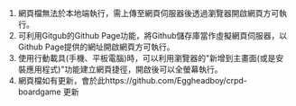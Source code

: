 1. 網頁檔無法於本地端執行，需上傳至網頁伺服器後透過瀏覽器開啟網頁方可執行。
2. 可利用Gitgub的Github Page功能，將Github儲存庫當作虛擬網頁伺服器，以Github Page提供的網址開啟網頁方可執行。
3. 使用行動載具(手機、平板電腦)時，可以利用瀏覽器的"新增到主畫面(或是安裝應用程式)"功能建立網頁捷徑，開啟後可以全螢幕執行。
4. 網頁檔如有更新，會於此https://github.com/Eggheadboy/crpd-boardgame 更新
